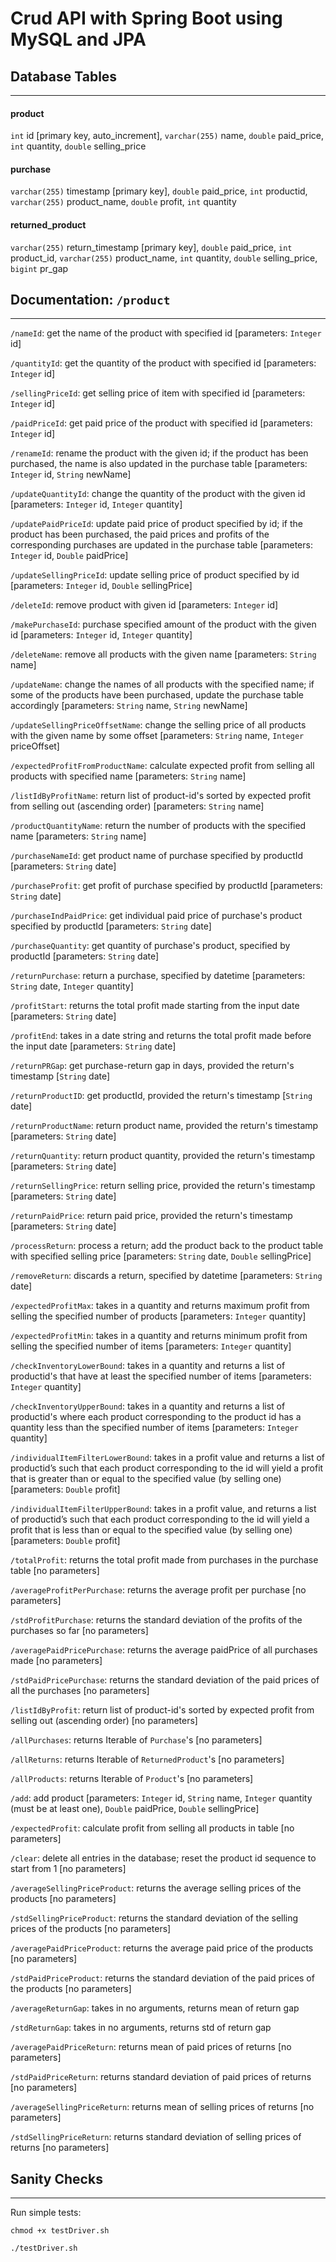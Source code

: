 # Crud API with Spring Boot using MySQL and JPA

## Database Tables
---
#### product
`int` id [primary key, auto_increment], `varchar(255)` name, `double` paid_price, `int` quantity, `double` selling_price

#### purchase
`varchar(255)` timestamp [primary key], `double` paid_price, `int` productid, `varchar(255)` product_name, `double` profit, `int` quantity

#### returned_product
`varchar(255)` return_timestamp [primary key], `double` paid_price, `int` product_id, `varchar(255)` product_name, `int` quantity, `double` selling_price, `bigint` pr_gap


## Documentation: `/product`
---

`/nameId`: get the name of the product with specified id  [parameters: `Integer` id]

`/quantityId`: get the quantity of the product with specified id [parameters: `Integer` id]

`/sellingPriceId`: get selling price of item with specified id [parameters: `Integer` id]

`/paidPriceId`: get paid price of the product with specified id [parameters: `Integer` id]

`/renameId`: rename the product with the given id; if the product has been purchased, the name is also updated in the purchase table [parameters: `Integer` id, `String` newName]

`/updateQuantityId`: change the quantity of the product with the given id [parameters: `Integer` id, `Integer` quantity]

`/updatePaidPriceId`: update paid price of product specified by id; if the product has been purchased, the paid prices and profits of the corresponding purchases are updated in the purchase table [parameters: `Integer` id, `Double` paidPrice]

`/updateSellingPriceId`: update selling price of product specified by id [parameters: `Integer` id, `Double` sellingPrice]

`/deleteId`: remove product with given id [parameters: `Integer` id]

`/makePurchaseId`: purchase specified amount of the product with the given id [parameters: `Integer` id, `Integer` quantity]

`/deleteName`: remove all products with the given name [parameters: `String` name]

`/updateName`: change the names of all products with the specified name; if some of the products have been purchased, update the purchase table accordingly [parameters: `String` name, `String` newName]

`/updateSellingPriceOffsetName`: change the selling price of all products with the given name by some offset [parameters: `String` name, `Integer` priceOffset]

`/expectedProfitFromProductName`: calculate expected profit from selling all products with specified name [parameters: `String` name]

`/listIdByProfitName`: return list of product-id's sorted by expected profit from selling out (ascending order) [parameters: `String` name]

`/productQuantityName`: return the number of products with the specified name [parameters: `String` name]

`/purchaseNameId`: get product name of purchase specified by productId [parameters: `String` date]

`/purchaseProfit`: get profit of purchase specified by productId [parameters: `String` date]

`/purchaseIndPaidPrice`: get individual paid price of purchase's product specified by productId [parameters: `String` date]

`/purchaseQuantity`: get quantity of purchase's product, specified by productId [parameters: `String` date]

`/returnPurchase`: return a purchase, specified by datetime [parameters: `String` date, `Integer` quantity]

`/profitStart`: returns the total profit made starting from the input date [parameters: `String` date]

`/profitEnd`: takes in a date string and returns the total profit made before the input date [parameters: `String` date]

`/returnPRGap`: get purchase-return gap in days, provided the return's timestamp [`String` date]

`/returnProductID`: get productId, provided the return's timestamp [`String` date]

`/returnProductName`: return product name, provided the return's timestamp [parameters: `String` date]

`/returnQuantity`: return product quantity, provided the return's timestamp [parameters: `String` date]

`/returnSellingPrice`: return selling price, provided the return's timestamp [parameters: `String` date]

`/returnPaidPrice`: return paid price, provided the return's timestamp [parameters: `String` date]

`/processReturn`: process a return; add the product back to the product table with specified selling price [parameters: `String` date, `Double` sellingPrice]

`/removeReturn`: discards a return, specified by datetime [parameters: `String` date]

`/expectedProfitMax`: takes in a quantity and returns maximum profit from selling the specified
number of products [parameters: `Integer` quantity]

`/expectedProfitMin`: takes in a quantity and returns minimum profit from selling the specified number of items [parameters: `Integer` quantity]

`/checkInventoryLowerBound`: takes in a quantity and returns a list of productid's that have at least the specified number of items [parameters: `Integer` quantity]

`/checkInventoryUpperBound`: takes in a quantity and returns a list of productid's where each product corresponding to the product id has a quantity less than the specified number of items [parameters: `Integer` quantity]

`/individualItemFilterLowerBound`: takes in a profit value and returns a list of productid’s such that each product corresponding to the id will yield a profit that is greater than or equal to the specified value (by selling one) [parameters: `Double` profit]

`/individualItemFilterUpperBound`: takes in a profit value, and returns a list of productid’s such that each product corresponding to the id will yield a profit that is less than or equal to the specified value (by selling one) [parameters: `Double` profit]

`/totalProfit`: returns the total profit made from purchases in the purchase table [no parameters]

`/averageProfitPerPurchase`: returns the average profit per purchase [no parameters]

`/stdProfitPurchase`: returns the standard deviation of the profits of the purchases  so far [no parameters]

`/averagePaidPricePurchase`: returns the average paidPrice of all purchases made [no parameters]

`/stdPaidPricePurchase`: returns the standard deviation of the paid prices of all the purchases [no parameters]

`/listIdByProfit`: return list of product-id's sorted by expected profit from selling out (ascending order) [no parameters]

`/allPurchases`: returns Iterable of `Purchase`'s [no parameters]

`/allReturns`: returns Iterable of `ReturnedProduct`'s [no parameters]

`/allProducts`: returns Iterable of `Product`'s [no parameters]

`/add`: add product [parameters: `Integer` id, `String` name, `Integer` quantity (must be at least one), `Double` paidPrice, `Double` sellingPrice]

`/expectedProfit`: calculate profit from selling all products in table [no parameters]

`/clear`: delete all entries in the database; reset the product id sequence to start from 1 [no parameters]

`/averageSellingPriceProduct`: returns the average selling prices of the products [no parameters]

`/stdSellingPriceProduct`: returns the standard deviation of the selling prices of the products [no parameters]

`/averagePaidPriceProduct`: returns the average paid price of the products [no parameters]

`/stdPaidPriceProduct`: returns the standard deviation of the paid prices of the products [no parameters]

`/averageReturnGap`: takes in no arguments, returns mean of return gap

`/stdReturnGap`: takes in no arguments, returns std of return gap

`/averagePaidPriceReturn`: returns mean of paid prices of returns [no parameters]

`/stdPaidPriceReturn`: returns standard deviation of paid prices of returns [no parameters]

`/averageSellingPriceReturn`: returns mean of selling prices of returns [no parameters]

`/stdSellingPriceReturn`: returns standard deviation of selling prices of returns [no parameters]


## Sanity Checks
---
Run simple tests:

`chmod +x testDriver.sh`

`./testDriver.sh`
